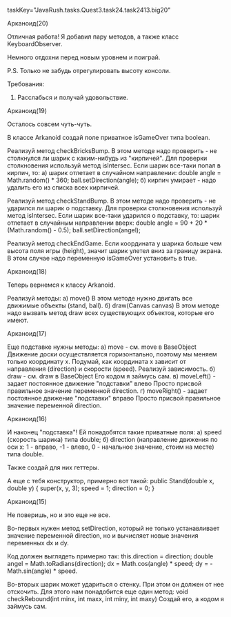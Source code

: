 taskKey="JavaRush.tasks.Quest3.task24.task2413.big20"

Арканоид(20)

Отличная работа! Я добавил пару методов, а также класс KeyboardObserver.

Немного отдохни перед новым уровнем и поиграй.

P.S. Только не забудь отрегулировать высоту консоли.


Требования:
1.	Расслабься и получай удовольствие.


Арканоид(19)

Осталось совсем чуть-чуть.

В классе Arkanoid создай поле приватное isGameOver типа boolean.

Реализуй метод checkBricksBump.
В этом методе надо проверить - не столкнулся ли шарик с каким-нибудь из "кирпичей".
Для проверки столкновения используй метод isIntersec.
Если шарик все-таки попал в кирпич, то:
а) шарик отлетает в случайном направлении:
double angle = Math.random() * 360;
ball.setDirection(angle);
б) кирпич умирает - надо удалить его из списка всех кирпичей.

Реализуй метод checkStandBump.
В этом методе надо проверить - не ударился ли шарик о подставку.
Для проверки столкновения используй метод isIntersec.
Если шарик все-таки ударился о подставку, то:
шарик отлетает в случайным направлении вверх:
double angle = 90 + 20 * (Math.random() - 0.5);
ball.setDirection(angel);

Реализуй метод checkEndGame.
Если координата y шарика больше чем высота поля игры (height), значит шарик улетел вниз за границу экрана.
В этом случае надо переменную isGameOver установить в true.



Арканоид(18)

Теперь вернемся к классу Arkanoid.

Реализуй методы:
а) move()
В этом методе нужно двигать все движимые объекты (stand, ball).
б) draw(Canvas canvas)
В этом методе надо вызвать метод draw всех существующих объектов, которые его имеют.



Арканоид(17)

Еще подставке нужны методы:
а) move - см. move в BaseObject
Движение доски осуществляется горизонтально, поэтому мы меняем только координату х.
Подумай, как координата х зависит от направления (direction) и скорости (speed). Реализуй зависимость.
б) draw - см. draw в BaseObject
Его кодом я займусь сам.
в) moveLeft() - задает постоянное движение "подставки" влево
Просто присвой правильное значение переменной direction.
г) moveRight() - задает постоянное движение "подставки" вправо
Просто присвой правильное значение переменной direction.



Арканоид(16)

И наконец "подставка"!
Ей понадобятся такие приватные поля:
а) speed (скорость шарика) типа double;
б) direction (направление движения по оси x: 1 - вправо, -1 - влево, 0 - начальное значение, стоим на месте) типа double.

Также создай для них геттеры.

А еще с тебя конструктор, примерно вот такой:
public Stand(double x, double y) {
super(x, y, 3);
speed = 1;
direction = 0;
}



Арканоид(15)

Не поверишь, но и это еще не все.

Во-первых нужен метод setDirection,
который не только устанавливает значение переменной direction,
но и вычисляет новые значения переменных dx и dy.

Код должен выглядеть примерно так:
this.direction = direction;
double angel = Math.toRadians(direction);
dx = Math.cos(angle) * speed;
dy = -Math.sin(angle) * speed.

Во-вторых шарик может удариться о стенку.
При этом он должен от нее отскочить.
Для этого нам понадобится еще один метод:
void checkRebound(int minx, int maxx, int miny, int maxy)
Создай его, а кодом я займусь сам.



